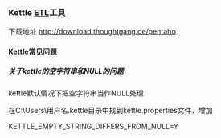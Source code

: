 ### Kettle [ETL](https://baike.baidu.com/item/ETL/1251949)工具

下载地址 http://download.thoughtgang.de/pentaho

#### Kettle常见问题

##### 关于kettle的空字符串和NULL的问题

kettle默认情况下把空字符串当作NULL处理

在C:\Users\用户名\.kettle目录中找到kettle.properties文件，增加

KETTLE_EMPTY_STRING_DIFFERS_FROM_NULL=Y